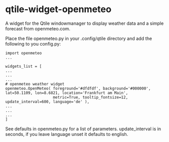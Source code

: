 # qtile-widget-openmeteo
A widget for the Qtile windowmanager to display weather data and a simple forecast from openmeteo.com.
    
Place the file openmeteo.py in your .config/qtile directory and add the following to you config.py:
        
    import openmeteo
    ...
        
    widgets_list = [
    ...
    ...
    ...
    # openmeteo weather widget
    openmeteo.OpenMeteo( foreground='#dfdfdf', background='#000000', lat=50.1109, lon=8.6821, location='Frankfurt am Main', 
                         metric=True, tooltip_fontsize=12, update_interval=600, language='de' ),
    ...
    ...
    ...
    ]
        
See defaults in openmeteo.py for a list of parameters.
update_interval is in seconds, if you leave language unset it defaults to english.
